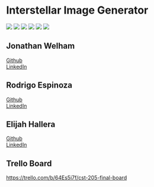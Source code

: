 # Interstellar Image Generator

![](https://img.shields.io/github/last-commit/Jonathan-Welham/205proj)
![](https://img.shields.io/github/repo-size/Jonathan-Welham/205proj)
![](https://img.shields.io/github/contributors/Jonathan-Welham/205proj)
![](https://img.shields.io/github/languages/top/Jonathan-Welham/205proj) 
![](https://img.shields.io/github/stars/Jonathan-Welham/205proj)
![](https://img.shields.io/github/forks/Jonathan-Welham/205proj?style=social)

## Jonathan Welham     
[Github](https://github.com/Jonathan-Welham)  
[LinkedIn](https://www.linkedin.com/in/jwelham/)
   
## Rodrigo Espinoza    
[Github](https://github.com/espi2040)  
[LinkedIn](https://www.linkedin.com/in/rodrigo-espinoza-b3b00b1a3/)

## Elijah Hallera     
[Github](https://github.com/ElijahHallera)  
[LinkedIn](https://www.linkedin.com/in/elijah-hallera-892278199/)

## Trello Board
https://trello.com/b/64Es5i7f/cst-205-final-board

